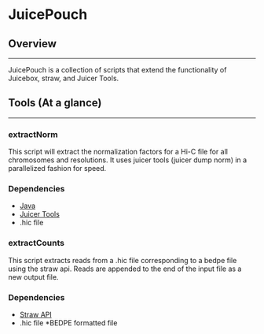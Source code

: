# JuicePouch

## Overview
**********************

JuicePouch is a collection of scripts that extend the functionality of Juicebox, straw, and Juicer Tools.


## Tools (At a glance)
**********************

### extractNorm

This script will extract the normalization factors for a Hi-C file for all chromosomes and resolutions. It uses juicer tools (juicer dump norm) in a parallelized fashion for speed.

### Dependencies
* [Java](https://www.java.com/en/)
* [Juicer Tools](https://github.com/aidenlab/juicer/wiki/Download)
* .hic file


### extractCounts

This script extracts reads from a .hic file corresponding to a bedpe file using the straw api. Reads are appended to the end of the input file as a new output file.

### Dependencies
* [Straw API](https://github.com/aidenlab/straw/wiki)
* .hic file
*BEDPE formatted file
